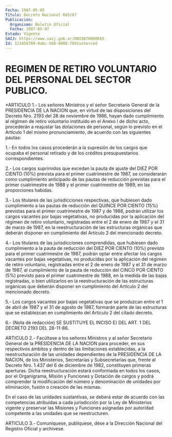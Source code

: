 ```yaml
---
Fecha: 1987-05-05
Título: Decreto Nacional 665/87
Publicación:
  Organismo: Boletín Oficial
  Fecha: 1987-05-07
Estado: Vigente
SAIJ: https://www.saij.gob.ar/DN19870000665
Id: 123456789-0abc-566-0000-7891soterced
---
```

# REGIMEN DE RETIRO VOLUNTARIO DEL PERSONAL DEL SECTOR PUBLICO.

<a id="1"></a>
*ARTICULO  1.-  Los señores Ministros y el señor Secretario General de la PRESIDENCIA  DE LA NACION que, en virtud de las disposiciones del Decreto Nro. 2193  del  28  de  noviembre  de  1986, hayan dado cumplimiento  al  régimen  de  retiro voluntario instituido  en  el Anexo I de dicho acto, procederán  a  reajustar  las  dotaciones de personal, según lo previsto en el Artículo 1 del mismo pronunciamiento,  de  acuerdo  con  las  siguientes  pautas:

1.- En todos los casos procederán a la supresión de los cargos  que ocupaba  el  personal  retirado  y  de los créditos presupuestarios correspondientes.

2.- Los cargos suprimidos que excedan  la  pauta de ajuste del DIEZ POR CIENTO (10%) prevista para el primer cuatrimestre  de  1987, se considerarán    como  cumplimiento  anticipado  de  las  pautas  de reducción previstas  para  el  primer  cuatrimestre  de  1988  y el primer  cuatrimestre  de  1989,  en  las proporciones habidas.

3.- Los titulares de las jurisdicciones  respectivas,  que hubiesen dado  cumplimiento a las pautas de reducción del QUINCE POR  CIENTO (15%) previstas  para  el  primer  cuatrimestre  de 1987 y de 1988, podrán  utilizar  los  cargos  vacantes  por bajas vegetativas,  no producidas  por  la  aplicación del régimen de  retiro  voluntario, registradas entre el 2  de  enero de 1987 y el 31 de marzo de 1987, en la reestructuración de las  estructuras  orgánicas  que  deberán disponer  en  cumplimiento  del  Artículo 2 del mencionado decreto.

4.- Los titulares de las jurisdicciones  comprendidas, que hubiesen dado  cumplimiento  a la pauta de reducción  del  DIEZ  POR  CIENTO (10%) previsto para el  primer  cuatrimestre  de 1987, podrán optar entre  afectar  los  cargos  vacantes  por  bajas  vegetativas,  no producidas  por  la  aplicación  del  régimen de retiro voluntario, registradas entre el 2 de enero de 1987  y  el 31 de marzo de 1987, al cumplimiento de la pauta de reducción del  CINCO POR CIENTO (5%) previsto para el primer cuatrimestre de 1988, en  la  medida de las bajas  registradas,  o  bien utilizarlos en la reestructuración  de las estructuras orgánicas  que deberán disponer en cumplimiento del Artículo 2 del mencionado decreto.

5.- Los cargos vacantes por  bajas  vegetativas  que  se  produzcan entre  el  1  de  abril de 1987 y el 31 de agosto de 1987, formarán parte de las estructuras  que  se  establezcan  en cumplimiento del Artículo 2 del citado decreto.

6.- (Nota de redacción) SE SUSTITUYE EL INCISO E)  DEL  ART.  1 DEL DECRETO 2193 DEL 28-11-86.

<a id="2"></a>
ARTICULO   2.-  Facúltase  a  los  señores  Ministros  y  al  señor Secretario  General  de  la PRESIDENCIA DE LA NACION para proceder, en sus respectivos ámbitos y dentro de las limitaciones establecidas, a la reestructuración  de  las  unidades dependientes de la PRESIDENCIA DE LA NACION, de los Ministerios,  Secretarías  y Subsecretarías   que,  frente  al  Decreto  Nro.  1.437  del  6  de diciembre  de  1982,    constituyen    primeras   aperturas.  Dicha reestructuración  estará  conformada  en  todos los casos,  por  el Organigrama,  Misión  y  Funciones y Dotación  de  cargos  y  podrá comprender la modificación  del  número  y denominación de unidades por eliminación, fusión o creación de las mismas.

En el caso de las unidades sustantivas, se  deberá estar de acuerdo con las competencias atribuidas a cada jurisdicción  por  la Ley de Ministerios  vigente y preservar las Misiones y Funciones asignadas por autoridad  competente  a  las  unidades  que  se reestructuren.

<a id="3"></a>
ARTICULO  3.- Comuníquese, publíquese, dése a la Dirección Nacional del Registro Oficial y archívese.